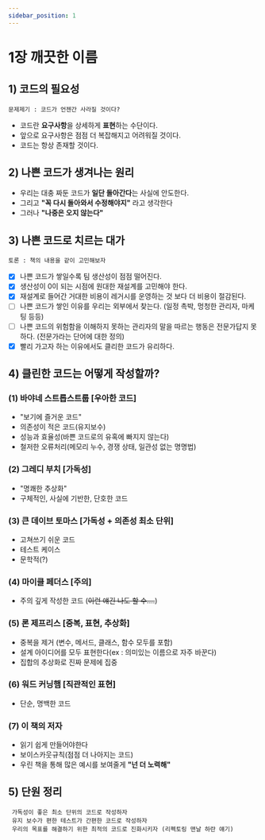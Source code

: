 ```yaml
---
sidebar_position: 1
---
```


# 1장 깨끗한 이름

##

## 1) 코드의 필요성

```
문제제기 : 코드가 언젠간 사라질 것이다?
```

- 코드란 **요구사항**을 상세하게 **표현**하는 수단이다.
- 앞으로 요구사항은 점점 더 복잡해지고 어려워질 것이다.
- 코드는 항상 존재할 것이다.

## 2) 나쁜 코드가 생겨나는 원리

- 우리는 대충 짜둔 코드가 **일단 돌아간다**는 사실에 안도한다.
- 그리고 **"꼭 다시 돌아와서 수정해야지"** 라고 생각한다
- 그러나 **"나중은 오지 않는다"**

## 3) 나쁜 코드로 치르는 대가

```
토론 : 책의 내용을 같이 고민해보자
```

- [x] 나쁜 코드가 쌓일수록 팀 생산성이 점점 떨어진다.
- [x] 생산성이 0이 되는 시점에 원대한 재설계를 고민해야 한다.
- [x] 재설계로 들어간 거대한 비용이 레거시를 운영하는 것 보다 더 비용이 절감된다.
- [ ] 나쁜 코드가 쌓인 이유를 우리는 외부에서 찾는다. (일정 촉박, 멍청한 관리자, 마케팅 등등)
- [ ] 나쁜 코드의 위험함을 이해하지 못하는 관리자의 말을 따르는 행동은 전문가답지 못하다. (전문가라는 단어에 대한 정의)
- [x] 빨리 가고자 하는 이유에서도 클리한 코드가 유리하다.

## 4) 클린한 코드는 어떻게 작성할까?

### (1) 바야네 스트롭스트룹 [우아한 코드]

- "보기에 즐거운 코드"
- 의존성이 적은 코드(유지보수)
- 성능과 효율성(바쁜 코드로의 유혹에 빠지지 않는다)
- 철저한 오류처리(메모리 누수, 경쟁 상태, 일관성 없는 명명법)

### (2) 그레디 부치 [가독성]

- "명쾌한 추상화"
- 구체적인, 사실에 기반한, 단호한 코드

### (3) 큰 데이브 토마스 [가독성 + 의존성 최소 단위]

- 고쳐쓰기 쉬운 코드
- 테스트 케이스
- 문학적(?)

### (4) 마이클 페더스 [주의]

- 주의 깊게 작성한 코드 (~~이런 얘긴 나도 할 수....~~)

### (5) 론 제프리스 [중복, 표현, 추상화]

- 중복을 제거 (변수, 메서드, 클래스, 함수 모두를 포함)
- 설계 아이디어를 모두 표현한다(ex : 의미있는 이름으로 자주 바꾼다)
- 집합의 추상화로 진짜 문제에 집중

### (6) 워드 커닝햄 [직관적인 표현]

- 단순, 명백한 코드

### (7) 이 책의 저자

- 읽기 쉽게 만들어야한다
- 보이스카웃규칙(점점 더 나아지는 코드)
- 우린 책을 통해 많은 예시를 보여줄게 **"넌 더 노력해"**

## 5) 단원 정리

```
 가독성이 좋은 최소 단위의 코드로 작성하자
 유지 보수가 편한 테스트가 간편한 코드로 작성하자
 우리의 목표를 해결하기 위한 최적의 코드로 진화시키자 (리펙토링 맨날 하란 얘기)
```
